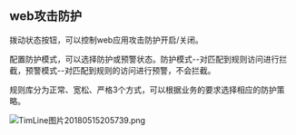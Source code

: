 ## **web攻击防护**

拨动状态按钮，可以控制web应用攻击防护开启/关闭。

配置防护模式，可以选择防护或预警状态。防护模式--对匹配到规则访问进行拦截，预警模式--对匹配到规则的访问进行预警，不会拦截。

规则库分为正常、宽松、严格3个方式，可以根据业务的要求选择相应的防护策略。

![TimLine图片20180515205739.png](http://img1.jcloudcs.com/cms/62c5beac-cec9-454f-9bec-56c5954fc73020180515210124.png)